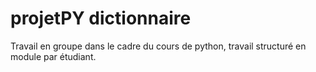 # projetPY dictionnaire

Travail en groupe dans le cadre du cours de python, travail structuré en module par étudiant.
